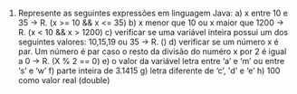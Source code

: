 1) Represente as seguintes expressões em linguagem Java:
  a) x entre 10 e 35                                                                                               -> R. (x >= 10 && x <= 35)
  b) x menor que 10 ou x maior que 1200                                                                            -> R. (x < 10 && x > 1200)
  c) verificar se uma variável inteira possui um dos seguintes valores: 10,15,19 ou 35                             -> R. ()
  d) verificar se um número x é par. Um número é par caso o resto da divisão do numéro x por 2 é igual a 0         -> R. (X % 2 == 0)
  e) o valor da variável letra entre ‘a’ e ‘m’ ou entre ‘s’ e ‘w’
  f) parte inteira de 3.1415
  g) letra diferente de ‘c’, 'd' e ‘e’
  h) 100 como valor real (double)